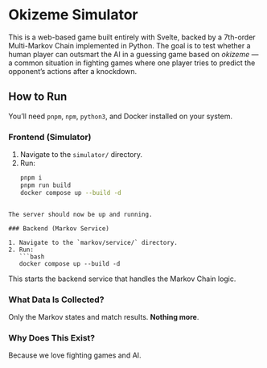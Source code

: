# Okizeme Simulator

This is a web-based game built entirely with Svelte, backed by a 7th-order Multi-Markov Chain implemented in Python. The goal is to test whether a human player can outsmart the AI in a guessing game based on *okizeme* — a common situation in fighting games where one player tries to predict the opponent’s actions after a knockdown.

## How to Run

You’ll need `pnpm`, `npm`, `python3`, and Docker installed on your system.

### Frontend (Simulator)

1. Navigate to the `simulator/` directory.
2. Run:
   ```bash
   pnpm i
   pnpm run build
   docker compose up --build -d
```

The server should now be up and running.

### Backend (Markov Service)

1. Navigate to the `markov/service/` directory.
2. Run:
   ```bash
   docker compose up --build -d
   ```

This starts the backend service that handles the Markov Chain logic.

### What Data Is Collected?

Only the Markov states and match results. **Nothing more**.

### Why Does This Exist?

Because we love fighting games and AI.

